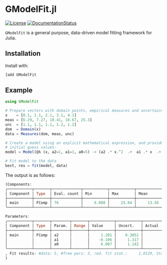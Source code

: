 # GModelFit.jl

[![License](http://img.shields.io/badge/license-MIT-brightgreen.svg?style=flat)](LICENSE.md)
[![DocumentationStatus](https://img.shields.io/badge/docs-stable-blue.svg?style=flat)](https://gcalderone.github.io/GModelFit.jl/)

`GModelFit` is a general purpose, data-driven model fitting framework for Julia.

## Installation

Install with:
```julia
]add GModelFit
```

## Example

```julia
using GModelFit

# Prepare vectors with domain points, empirical measures and uncertainties
x    = [0.1, 1.1, 2.1, 3.1, 4.1]
meas = [6.29, 7.27, 10.41, 18.67, 25.3]
unc  = [1.1, 1.1, 1.1, 1.2, 1.2]
dom  = Domain(x)
data = Measures(dom, meas, unc)

# Create a model using an explicit mathematical expression, and provide the
# initial guess values:
model = Model(@λ (x, a2=1, a1=1, a0=5) -> (a2 .* x.^2  .+  a1 .* x  .+  a0))

# Fit model to the data
best, res = fit(model, data)
```

The output is as follows:
```julia
(Components:
╭───────────┬───────┬─────────────┬───────────┬───────────┬───────────┬─────────╮
│ Component │ Type  │ Eval. count │ Min       │ Max       │ Mean      │ NaN/Inf │
├───────────┼───────┼─────────────┼───────────┼───────────┼───────────┼─────────┤
│ main      │ FComp │ 76          │     6.088 │     25.84 │     13.56 │ 0       │
╰───────────┴───────┴─────────────┴───────────┴───────────┴───────────┴─────────╯

Parameters:
╭───────────┬───────┬────────┬───────┬───────────┬───────────┬────────┬───────╮
│ Component │ Type  │ Param. │ Range │ Value     │ Uncert.   │ Actual │ Patch │
├───────────┼───────┼────────┼───────┼───────────┼───────────┼────────┼───────┤
│ main      │ FComp │ a2     │       │     1.201 │    0.3051 │        │       │
│           │       │ a1     │       │    -0.106 │     1.317 │        │       │
│           │       │ a0     │       │     6.087 │     1.142 │        │       │
╰───────────┴───────┴────────┴───────┴───────────┴───────────┴────────┴───────╯
, Fit results: #data: 5, #free pars: 3, red. fit stat.:     1.0129, Status: OK      
)
```
